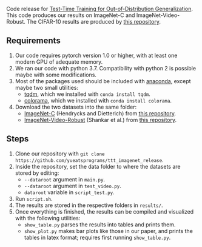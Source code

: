 Code release for [Test-Time Training for Out-of-Distribution Generalization](https://arxiv.org/abs/1909.13231).\
This code produces our results on ImageNet-C and ImageNet-Video-Robust. 
The CIFAR-10 results are produced by [this repository](https://github.com/yueatsprograms/ttt_cifar_release).

## Requirements
1. Our code requires pytorch version 1.0 or higher, with at least one modern GPU of adequate memory.
2. We ran our code with python 3.7. Compatibility with python 2 is possible maybe with some modifications.
3. Most of the packages used should be included with [anaconda](https://www.anaconda.com/distribution/), 
except maybe two small utilities:
	- [tqdm](https://github.com/tqdm/tqdm), which we installed with `conda install tqdm`.
	- [colorama](https://pypi.org/project/colorama/), which we installed with `conda install colorama`.
4. Download the two datasets into the same folder:
	- [ImageNet-C](https://arxiv.org/abs/1903.12261) (Hendrycks and Dietterich) 
from [this repository](https://github.com/hendrycks/robustness).
	- [ImageNet-Video-Robust](https://arxiv.org/abs/1906.02168) (Shankar et al.) 
from [this repository](https://github.com/modestyachts/imagenet-vid-robust-example).


## Steps
1. Clone our repository with
`git clone https://github.com/yueatsprograms/ttt_imagenet_release`.
2. Inside the repository, set the data folder to where the datasets are stored by editing:
	- `--dataroot` argument in `main.py`.
	- `--dataroot` argument in `test_video.py`.
	- `dataroot` variable in `script_test.py`.
3. Run `script.sh`.
4. The results are stored in the respective folders in `results/`.
5. Once everything is finished, the results can be compiled and visualized with the following utilities:
	- `show_table.py` parses the results into tables and prints them.
	- `show_plot.py` makes bar plots like those in our paper, and prints the tables in latex format; requires first running `show_table.py`.
	